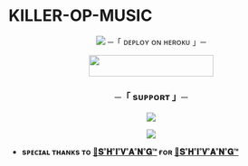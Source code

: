 # KILLER-OP-MUSIC


<p align="center">
  <img src="https://telegra.ph/file/ae4fd5304701e15a25620.jpg>
</p>


<h3 align="center">
    ─「 ᴅᴇᴩʟᴏʏ ᴏɴ ʜᴇʀᴏᴋᴜ 」─
</h3>

<p align="center"><a href="https://dashboard.heroku.com/new?template=https://github.com/Killerboyxd/KILLER-OP-MUSIC"> <img src="https://img.shields.io/badge/Deploy%20On%20Heroku-black?style=for-the-badge&logo=heroku" width="220" height="38.45"/></a></p>


<h3 align="center">
    ─「 sᴜᴩᴩᴏʀᴛ 」─
</h3>

<p align="center">
<a href="https://t.me/ll_OWN_WORLD_ll"><img src="https://img.shields.io/badge/-Support%20Group-blue.svg?style=for-the-badge&logo=Telegram"></a>
</p>

<p align="center">
<a href="(https://t.me/ll_SABKA_BHAI_KILLER_ll"><img src="https://img.shields.io/badge/-Support%20Channel-blue.svg?style=for-the-badge&logo=Telegram"></a>
</p>


- <b> sᴩᴇᴄɪᴀʟ ᴛʜᴀɴᴋs ᴛᴏ [🦅𝐒˚𝐇˚𝐈˚𝐕˚𝐀˚𝐍˚𝐆™](https://github.com/cwteam169) ғᴏʀ [🦅𝐒˚𝐇˚𝐈˚𝐕˚𝐀˚𝐍˚𝐆™](https://github.com/cwteam169/CW-MUSIC) </b>
